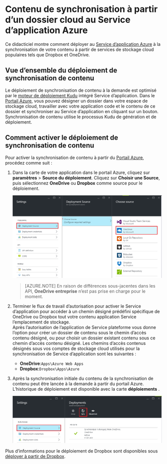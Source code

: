 <properties
    pageTitle="Contenu de synchronisation à partir d’un dossier cloud au Service d’application Azure"
    description="Apprenez à déployer votre application de Service d’application Azure via la synchronisation de contenu à partir d’un dossier de cloud."
    services="app-service"
    documentationCenter=""
    authors="dariagrigoriu"
    manager="wpickett"
    editor="mollybos"/>

<tags
    ms.service="app-service"
    ms.workload="na"
    ms.tgt_pltfrm="na"
    ms.devlang="na"
    ms.topic="article"
    ms.date="06/13/2016"
    ms.author="dariagrigoriu"/>
    
# <a name="sync-content-from-a-cloud-folder-to-azure-app-service"></a>Contenu de synchronisation à partir d’un dossier cloud au Service d’application Azure

Ce didacticiel montre comment déployer au [Service d’application Azure](http://go.microsoft.com/fwlink/?LinkId=529714) à la synchronisation de votre contenu à partir de services de stockage cloud populaires tels que Dropbox et OneDrive. 

## <a name="overview"></a>Vue d’ensemble du déploiement de synchronisation de contenu

Le déploiement de synchronisation de contenu à la demande est optimisé par le [moteur de déploiement Kudu](https://github.com/projectkudu/kudu/wiki) intégré Service d’application. Dans le [Portail Azure](https://portal.azure.com), vous pouvez désigner un dossier dans votre espace de stockage cloud, travailler avec votre application code et le contenu de ce dossier et synchroniser au Service d’application en cliquant sur un bouton. Synchronisation de contenu utilise le processus Kudu de génération et de déploiement. 
    
## <a name="contentsync"></a>Comment activer le déploiement de synchronisation de contenu
Pour activer la synchronisation de contenu à partir du [Portail Azure](https://portal.azure.com), procédez comme suit :

1. Dans la carte de votre application dans le portail Azure, cliquez sur **paramètres** > **Source du déploiement**. Cliquez sur **Choisir une Source**, puis sélectionnez **OneDrive** ou **Dropbox** comme source pour le déploiement. 

    ![Synchronisation de contenu](./media/app-service-deploy-content-sync/deployment_source.png)

    >[AZURE.NOTE] En raison de différences sous-jacentes dans les API, **OneDrive entreprise** n’est pas prise en charge pour le moment. 

2. Terminer le flux de travail d’autorisation pour activer le Service d’application pour accéder à un chemin désigné prédéfini spécifique de OneDrive ou Dropbox tout votre contenu application Service l’emplacement de stockage.  
    Après l’autorisation de l’application de Service plateforme vous donne l’option pour créer un dossier de contenu sous le chemin d’accès contenu désigné, ou pour choisir un dossier existant contenu sous ce chemin d’accès contenu désigné. Les chemins d’accès contenus désignés sous vos comptes de stockage cloud utilisés pour la synchronisation de Service d’application sont les suivantes :  
    * **OneDrive**:`Apps\Azure Web Apps` 
    * **Dropbox**:`Dropbox\Apps\Azure`

3. Après la synchronisation initiale du contenu de la synchronisation de contenu peut être lancée à la demande à partir du portail Azure. L’historique de déploiement est disponible avec la carte **déploiements** .

    ![Historique de déploiement](./media/app-service-deploy-content-sync/onedrive_sync.png)
 
Plus d’informations pour le déploiement de Dropbox sont disponibles sous [déployer à partir de Dropbox](http://blogs.msdn.com/b/windowsazure/archive/2013/03/19/new-deploy-to-windows-azure-web-sites-from-dropbox.aspx). 


